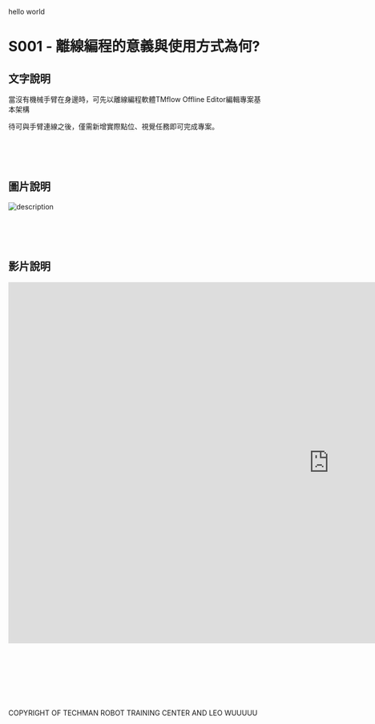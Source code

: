 hello world<br/>

# S001 - 離線編程的意義與使用方式為何?

## 文字說明

當沒有機械手臂在身邊時，可先以離線編程軟體TMflow Offline Editor編輯專案基本架構<br/>

待可與手臂連線之後，僅需新增實際點位、視覺任務即可完成專案。

<br/><br/><br/>


## 圖片說明

![description](https://i.ytimg.com/vi/l9G9MkTsBkA/maxresdefault.jpg)


<br/><br/><br/>

## 影片說明


<iframe width="1280" height="720" src="https://www.youtube.com/embed/Qi0LJYY_7FU" title="OMRON TM ROBOT TUTORIAL | HOW TO READ/WRITE VARIABLES VIA MODBUS TCP ON TMFLOW" frameborder="0" allow="accelerometer; autoplay; clipboard-write; encrypted-media; gyroscope; picture-in-picture" allowfullscreen></iframe>



<br/><br/><br/><br/><br/><br/>

COPYRIGHT OF TECHMAN ROBOT TRAINING CENTER AND LEO WUUUUU
